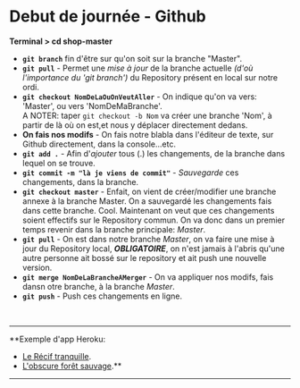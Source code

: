 # Debut de journée - Github

**Terminal > cd shop-master** <br/>
* **`git branch`** fin d'être sur qu'on soit sur la branche "Master".<br/>
* **`git pull`** - Permet une *mise à jour* de la branche actuelle *(d'où l'importance du 'git branch')* du Repository présent en local sur notre ordi.<br/>
* **`git checkout NomDeLaOuOnVeutAller`** - On indique qu'on va vers: 'Master', ou vers 'NomDeMaBranche'. <br/>
A NOTER: taper `git checkout -b Nom` va créer une branche 'Nom', à partir de là où on est,et nous y déplacer directement dedans.<br/>
* **On fais nos modifs** - On fais notre blabla dans l'éditeur de texte, sur Github directement, dans la console...etc.<br/>
* **`git add .`** - Afin d'*ajouter* tous (.) les changements, de la branche dans lequel on se trouve.<br/>
* **`git commit -m "là je viens de commit"`** - *Sauvegarde* ces changements, dans la branche.<br/>
* **`git checkout master`** - Enfait, on vient de créer/modifier une branche annexe à la branche Master. On a sauvegardé les changements fais dans cette branche. Cool. Maintenant on veut que ces changements soient effectifs sur le Repository commun. On va donc dans un premier temps revenir dans la branche principale: *Master*.<br/>
* **`git pull`** - On est dans notre branche *Master*, on va faire une mise à jour du Repository local, _**OBLIGATOIRE**_, on n'est jamais à l'abris qu'une autre personne ait bossé sur le repository et ait push une nouvelle version.<br/>
* **`git merge NomDeLaBrancheAMerger`** - On va appliquer nos modifs, fais dansn otre branche, à la branche *Master*.<br/>
* **`git push`** - Push ces changements en ligne.<br/>
<br/>

***

**Exemple d'app Heroku:
* [Le Récif tranquille](https://tranquil-reef-30264.herokuapp.com/).
* [L'obscure forêt sauvage](https://arcane-wildwood-56064.herokuapp.com).**

***



